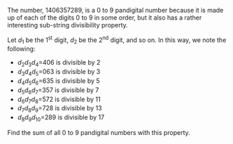<p>The number, 1406357289, is a 0 to 9 pandigital number because it is made up of each of the digits 0 to 9 in some order, but it also has a rather interesting sub-string divisibility property.</p>
<p>Let <i>d</i><sub>1</sub> be the 1<sup>st</sup> digit, <i>d</i><sub>2</sub> be the 2<sup>nd</sup> digit, and so on. In this way, we note the following:</p>
<ul><li><i>d</i><sub>2</sub><i>d</i><sub>3</sub><i>d</i><sub>4</sub>=406 is divisible by 2</li>
<li><i>d</i><sub>3</sub><i>d</i><sub>4</sub><i>d</i><sub>5</sub>=063 is divisible by 3</li>
<li><i>d</i><sub>4</sub><i>d</i><sub>5</sub><i>d</i><sub>6</sub>=635 is divisible by 5</li>
<li><i>d</i><sub>5</sub><i>d</i><sub>6</sub><i>d</i><sub>7</sub>=357 is divisible by 7</li>
<li><i>d</i><sub>6</sub><i>d</i><sub>7</sub><i>d</i><sub>8</sub>=572 is divisible by 11</li>
<li><i>d</i><sub>7</sub><i>d</i><sub>8</sub><i>d</i><sub>9</sub>=728 is divisible by 13</li>
<li><i>d</i><sub>8</sub><i>d</i><sub>9</sub><i>d</i><sub>10</sub>=289 is divisible by 17</li>
</ul><p>Find the sum of all 0 to 9 pandigital numbers with this property.</p>

